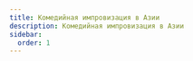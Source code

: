 ```yaml
---
title: Комедийная импровизация в Азии
description: Комедийная импровизация в Азии
sidebar:
  order: 1
---
```

